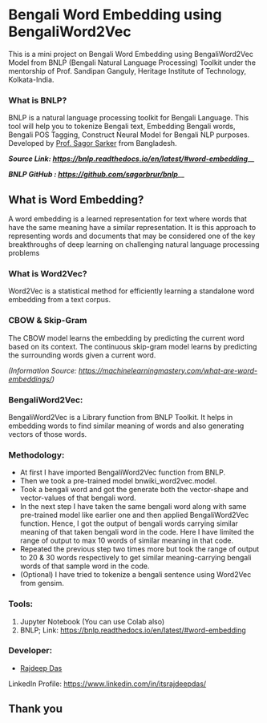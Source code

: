 # Bengali Word Embedding using BengaliWord2Vec

This is a mini project on Bengali Word Embedding using BengaliWord2Vec Model from BNLP (Bengali Natural Language Processing) Toolkit under the mentorship of Prof. Sandipan Ganguly, Heritage Institute of Technology, Kolkata-India.

### What is BNLP?

BNLP is a natural language processing toolkit for Bengali Language. This tool will help you to tokenize Bengali text, Embedding Bengali words, Bengali POS Tagging, Construct Neural Model for Bengali NLP purposes. Developed by [Prof. Sagor Sarker](https://github.com/sagorbrur) from Bangladesh. 

_**Source Link: https://bnlp.readthedocs.io/en/latest/#word-embedding**___

_**BNLP GitHub : https://github.com/sagorbrur/bnlp**___

## What is Word Embedding?

A word embedding is a learned representation for text where words that have the same meaning have a similar representation.
It is this approach to representing words and documents that may be considered one of the key breakthroughs of deep learning on challenging natural language processing problems

### What is Word2Vec?

Word2Vec is a statistical method for efficiently learning a standalone word embedding from a text corpus.

### CBOW & Skip-Gram

The CBOW model learns the embedding by predicting the current word based on its context. 
The continuous skip-gram model learns by predicting the surrounding words given a current word.

_(Information Source: https://machinelearningmastery.com/what-are-word-embeddings/)_

### BengaliWord2Vec:

BengaliWord2Vec is a Library function from BNLP Toolkit. It helps in embedding words to find similar meaning of words and  also generating vectors of those words.

### Methodology:

- At first I have imported BengaliWord2Vec function from BNLP.
- Then we took a pre-trained model bnwiki_word2vec.model.
- Took a bengali word and got the generate both the vector-shape and vector-values of that bengali word.
- In the next step I have taken the same bengali word along with same pre-trained model like earlier one and then applied BengaliWord2Vec function. Hence, I got the output of bengali words carrying similar meaning of that taken bengali word in the code. Here I have limited the range of output to max 10 words of similar meaning in that code.
- Repeated the previous step two times more but took the range of output to 20 & 30 words respectively to get similar meaning-carrying bengali words of that sample word in the code.
- (Optional) I have tried to tokenize a bengali sentence using Word2Vec from gensim.

### Tools:
1. Jupyter Notebook (You can use Colab also)
2. BNLP; Link: https://bnlp.readthedocs.io/en/latest/#word-embedding

### Developer:

- [Rajdeep Das](https://github.com/Rajspeaks)

LinkedIn Profile: https://www.linkedin.com/in/itsrajdeepdas/ 

## Thank you

